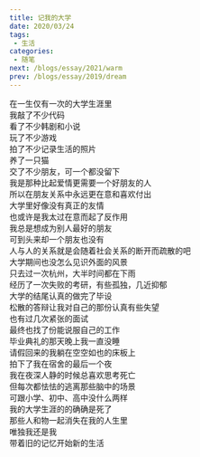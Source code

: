 ```yaml
---
title: 记我的大学
date: 2020/03/24
tags: 
 - 生活
categories:
 - 随笔
next: /blogs/essay/2021/warm
prev: /blogs/essay/2019/dream
---
```


在一生仅有一次的大学生涯里  
我敲了不少代码  
看了不少韩剧和小说  
玩了不少游戏  
拍了不少记录生活的照片  
养了一只猫  
交了不少朋友，可一个都没留下  
我是那种比起爱情更需要一个好朋友的人  
所以在朋友关系中永远更在意和喜欢付出  
大学里好像没有真正的友情  
也或许是我太过在意而起了反作用  
我总是想成为别人最好的朋友  
可到头来却一个朋友也没有  
人与人的关系就是会随着社会关系的断开而疏散的吧  
大学期间也没怎么见识外面的风景     
只去过一次杭州，大半时间都在下雨  
经历了一次失败的考研，有些孤独，几近抑郁  
大学的结尾认真的做完了毕设  
松散的答辩让我对自己的那份认真有些失望  
也有过几次紧张的面试  
最终也找了份能说服自己的工作  
毕业典礼的那天晚上我一直没睡  
请假回来的我躺在空空如也的床板上  
拍下了我在宿舍的最后一个夜  
我在夜深人静的时候总喜欢思考死亡  
但每次都怯怯的逃离那些脑中的场景  
可跟小学、初中、高中没什么两样  
我的大学生涯的的确确是死了  
那些人和物一起消失在我的人生里  
唯独我还是我  
带着旧的记忆开始新的生活
